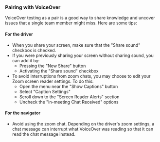 ### Pairing with VoiceOver

VoiceOver testing as a pair is a good way to share knowledge and uncover issues that a single team member might miss.  Here are some tips:

#### For the driver

* When you share your screen, make sure that the "Share sound" checkbox is checked.
* If you were previously sharing your screen without sharing sound, you can add it by:
    * Pressing the "New Share" button
    * Activating the "Share sound" checkbox
* To avoid interruptions from zoom chats, you may choose to edit your Zoom screen reader settings.  To do this:
    * Open the menu near the "Show Captions" button
    * Select "Caption Settings"
    * Scroll down to the "Screen Reader Alerts" section
    * Uncheck the "In-meeting Chat Received" options

#### For the navigator

* Avoid using the zoom chat.  Depending on the driver's zoom settings, a chat message can interrupt what VoiceOver was reading so that it can read the chat message instead.
